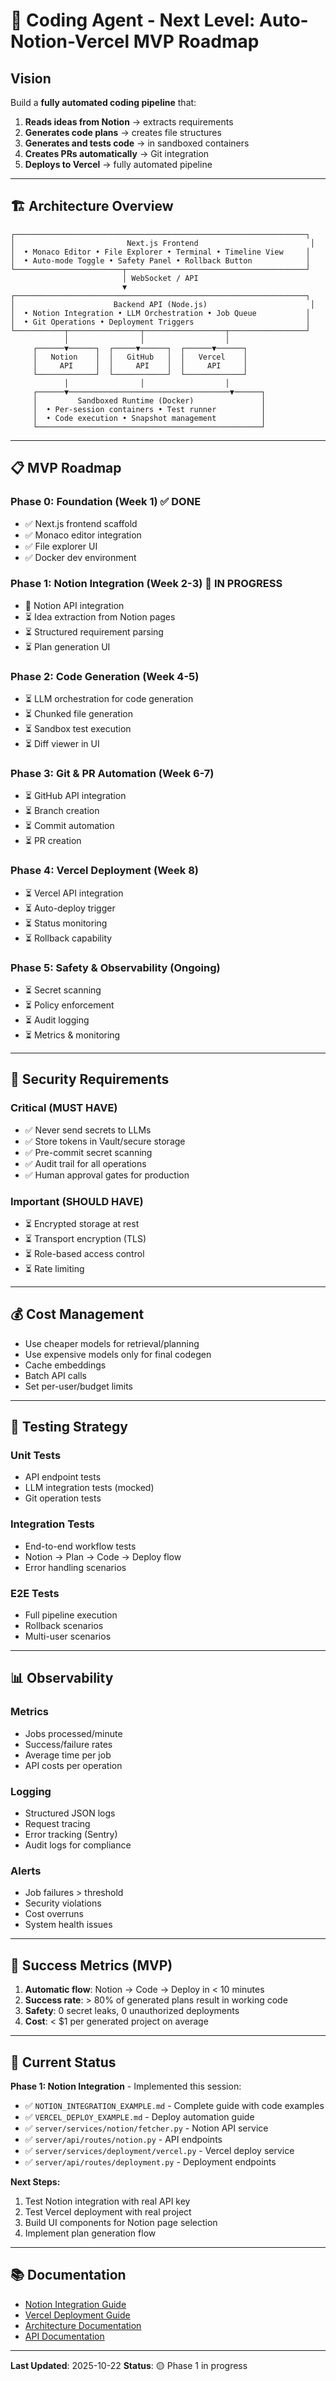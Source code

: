 # 🚀 Coding Agent - Next Level: Auto-Notion-Vercel MVP Roadmap

## Vision

Build a **fully automated coding pipeline** that:
1. **Reads ideas from Notion** → extracts requirements
2. **Generates code plans** → creates file structures
3. **Generates and tests code** → in sandboxed containers
4. **Creates PRs automatically** → Git integration
5. **Deploys to Vercel** → fully automated pipeline

---

## 🏗️ Architecture Overview

```
┌─────────────────────────────────────────────────────────────────┐
│                         Next.js Frontend                         │
│  • Monaco Editor • File Explorer • Terminal • Timeline View     │
│  • Auto-mode Toggle • Safety Panel • Rollback Button            │
└────────────────────────┬────────────────────────────────────────┘
                         │ WebSocket / API
                         ▼
┌─────────────────────────────────────────────────────────────────┐
│                      Backend API (Node.js)                       │
│  • Notion Integration • LLM Orchestration • Job Queue           │
│  • Git Operations • Deployment Triggers                         │
└───────────┬────────────────┬──────────────────┬─────────────────┘
            │                │                  │
     ┌──────▼──────┐  ┌─────▼──────┐  ┌──────▼──────┐
     │   Notion    │  │   GitHub   │  │   Vercel    │
     │     API     │  │     API    │  │     API     │
     └─────────────┘  └────────────┘  └─────────────┘
            │                │                  │
     ┌──────▼────────────────────────────────────▼──────┐
     │         Sandboxed Runtime (Docker)               │
     │  • Per-session containers • Test runner          │
     │  • Code execution • Snapshot management          │
     └──────────────────────────────────────────────────┘
```

---

## 📋 MVP Roadmap

### Phase 0: Foundation (Week 1) ✅ DONE
- ✅ Next.js frontend scaffold
- ✅ Monaco editor integration
- ✅ File explorer UI
- ✅ Docker dev environment

### Phase 1: Notion Integration (Week 2-3) 🔄 IN PROGRESS
- 🔄 Notion API integration
- ⏳ Idea extraction from Notion pages
- ⏳ Structured requirement parsing
- ⏳ Plan generation UI

### Phase 2: Code Generation (Week 4-5)
- ⏳ LLM orchestration for code generation
- ⏳ Chunked file generation
- ⏳ Sandbox test execution
- ⏳ Diff viewer in UI

### Phase 3: Git & PR Automation (Week 6-7)
- ⏳ GitHub API integration
- ⏳ Branch creation
- ⏳ Commit automation
- ⏳ PR creation

### Phase 4: Vercel Deployment (Week 8)
- ⏳ Vercel API integration
- ⏳ Auto-deploy trigger
- ⏳ Status monitoring
- ⏳ Rollback capability

### Phase 5: Safety & Observability (Ongoing)
- ⏳ Secret scanning
- ⏳ Policy enforcement
- ⏳ Audit logging
- ⏳ Metrics & monitoring

---

## 🔐 Security Requirements

### Critical (MUST HAVE)
- ✅ Never send secrets to LLMs
- ✅ Store tokens in Vault/secure storage
- ✅ Pre-commit secret scanning
- ✅ Audit trail for all operations
- ✅ Human approval gates for production

### Important (SHOULD HAVE)
- ⏳ Encrypted storage at rest
- ⏳ Transport encryption (TLS)
- ⏳ Role-based access control
- ⏳ Rate limiting

---

## 💰 Cost Management

- Use cheaper models for retrieval/planning
- Use expensive models only for final codegen
- Cache embeddings
- Batch API calls
- Set per-user/budget limits

---

## 🧪 Testing Strategy

### Unit Tests
- API endpoint tests
- LLM integration tests (mocked)
- Git operation tests

### Integration Tests
- End-to-end workflow tests
- Notion → Plan → Code → Deploy flow
- Error handling scenarios

### E2E Tests
- Full pipeline execution
- Rollback scenarios
- Multi-user scenarios

---

## 📊 Observability

### Metrics
- Jobs processed/minute
- Success/failure rates
- Average time per job
- API costs per operation

### Logging
- Structured JSON logs
- Request tracing
- Error tracking (Sentry)
- Audit logs for compliance

### Alerts
- Job failures > threshold
- Security violations
- Cost overruns
- System health issues

---

## 🎯 Success Metrics (MVP)

1. **Automatic flow**: Notion → Code → Deploy in < 10 minutes
2. **Success rate**: > 80% of generated plans result in working code
3. **Safety**: 0 secret leaks, 0 unauthorized deployments
4. **Cost**: < $1 per generated project on average

---

## 🚦 Current Status

**Phase 1: Notion Integration** - Implemented this session:
- ✅ `NOTION_INTEGRATION_EXAMPLE.md` - Complete guide with code examples
- ✅ `VERCEL_DEPLOY_EXAMPLE.md` - Deploy automation guide
- ✅ `server/services/notion/fetcher.py` - Notion API service
- ✅ `server/api/routes/notion.py` - API endpoints
- ✅ `server/services/deployment/vercel.py` - Vercel deploy service
- ✅ `server/api/routes/deployment.py` - Deployment endpoints

**Next Steps:**
1. Test Notion integration with real API key
2. Test Vercel deployment with real project
3. Build UI components for Notion page selection
4. Implement plan generation flow

---

## 📚 Documentation

- [Notion Integration Guide](NOTION_INTEGRATION_EXAMPLE.md)
- [Vercel Deployment Guide](VERCEL_DEPLOY_EXAMPLE.md)
- [Architecture Documentation](docs/ARCHITECTURE.md)
- [API Documentation](docs/API.md)

---

**Last Updated**: 2025-10-22
**Status**: 🟡 Phase 1 in progress

